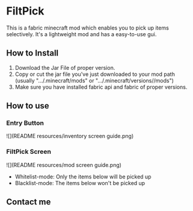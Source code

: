 # FiltPick
This is a fabric minecraft mod which enables you to 
pick up items selectively. It's a lightweight mod and has a easy-to-use gui.
## How to Install
1. Download the Jar File of proper version.
2. Copy or cut the jar file you've just downloaded to your mod path (usually ".../.minecraft/mods" or ".../.minecraft/versions/<VersionName>/mods")
3. Make sure you have installed fabric api and fabric of proper versions.
## How to use
### Entry Button
![](README resources/inventory screen guide.png)
### FiltPick Screen
![](README resources/mod screen guide.png)
- Whitelist-mode: Only the items below will be picked up
- Blacklist-mode: The items below won't be picked up
## Contact me

